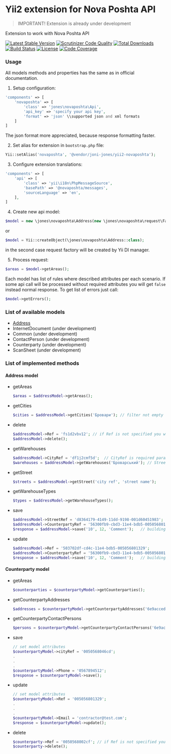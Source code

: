 Yii2 extension for Nova Poshta API
==================================

 > IMPORTANT! Extension is already under development

Extension to work with Nova Poshta API

[![Latest Stable Version](https://poser.pugx.org/joni-jones/yii2-novaposhta/v/stable)](https://packagist.org/packages/joni-jones/yii2-novaposhta)
[![Scrutinizer Code Quality](https://scrutinizer-ci.com/g/joni-jones/yii2-novaposhta/badges/quality-score.png?b=master)](https://scrutinizer-ci.com/g/joni-jones/yii2-novaposhta/?branch=master)
[![Total Downloads](https://poser.pugx.org/joni-jones/yii2-novaposhta/downloads)](https://packagist.org/packages/joni-jones/yii2-novaposhta)
[![Build Status](https://img.shields.io/travis/joni-jones/yii2-novaposhta.svg)](http://travis-ci.org/joni-jones/yii2-novaposhta)
[![License](https://poser.pugx.org/joni-jones/yii2-novaposhta/license)](https://packagist.org/packages/joni-jones/yii2-novaposhta)
[![Code Coverage](https://scrutinizer-ci.com/g/joni-jones/yii2-novaposhta/badges/coverage.png?b=master)](https://scrutinizer-ci.com/g/joni-jones/yii2-novaposhta/?branch=master)

### Usage

All models methods and properties has the same as in official documentation.

1. Setup configuration:
```php
'components' => [
    'novaposhta' => [
        'class' => 'jones\novaposhta\Api',
        'api_key' => 'specify your api key',
        'format' => 'json' \\supported json and xml formats
    ]
]
```
The json format more appreciated, because response formatting faster.

2. Set alias for extension in `bootstrap.php` file:
```php
Yii::setAlias('novaposhta', '@vendor/joni-jones/yii2-novaposhta');
```

3. Configure extension translations:
```php
'components' => [
    'api' => [
        'class' => 'yii\i18n\PhpMessageSource',
        'basePath' => '@novaposhta/messages',
        'sourceLanguage' => 'en',
    ],
]
```

4. Create new api model:
```php
$model = new \jones\novaposhta\Address(new \jones\novaposhta\request\Factory());
```
or
```php
$model = Yii::createObject(\jones\novaposhta\Address::class);
```
in the second case request factory will be created by Yii DI manager.

5. Process request:
```php
$areas = $model->getAreas();
```

Each model has list of rules where described attributes per each scenario. If some api call will be processed without required attributes you will get `false` instead normal response.
To get list of errors just call:
```php
$model->getErrors();
```

### List of available models

 - [Address](#address-model)
 - InternetDocument (under development)
 - Common (under development)
 - ContactPerson (under development)
 - Counterparty (under development)
 - ScanSheet (under development)

### List of implemented methods

#### <a name="address-model"></a>Address model

 - getAreas
    
    ```php
    $areas = $addressModel->getAreas();
    ```
 - getCities
    
    ```php
    $cities = $addressModel->getCities('Бровари'); // filter not empty add it to `FindByString` request param
    ```
 - delete
    
    ```php
    $addressModel->Ref = 'fs1d2vbv12'; // if Ref is not specified you will get validation error
    $addressModel->delete();
    ```
 - getWarehouses
    
    ```php
    $addressModel->CityRef = 'df1j2cmf5d';  // CityRef is required parameter
    $warehouses = $addressModel->getWarehouses('Броварський'); // Street name is additional parameter
    ```
 - getStreet
    
    ```php
    $streets = $addressModel->getStreet('city ref', 'street name');
    ```
 - getWarehouseTypes
    
    ```php
    $types = $addressModel->getWarehouseTypes();
    ```
 - save
    
    ```php
    $addressModel->StreetRef = 'd8364179-4149-11dd-9198-001d60451983';
    $addressModel->CounterpartyRef = '56300fb9-cbd3-11e4-bdb5-005056801329';
    $response = $addressModel->save('10', 12, 'Comment');   // building should be in string type
    ```
 - update
    
    ```php
    $addressModel->Ref = '503702df-cd4c-11e4-bdb5-005056801329';
    $addressModel->CounterpartyRef = '56300fb9-cbd3-11e4-bdb5-005056801329';
    $response = $addressModel->save('10', 12, 'Comment');   // building should be in string type
    ```

#### Counterparty model

 - getAreas
    
    ```php
    $counterparties = $counterpartyModel->getCounterparties();
    ```
 - getCounterpartyAddresses
 
    ```php
    $addresses = $counterpartyModel->getCounterpartyAddresses('6e9acced-d072-11e3-95eb-0050568046cd', 'Sender');
    ```
 - getCounterpartyContactPersons
 
    ```php
    $persons = $counterpartyModel->getCounterpartyContactPersons('6e9acced-d072-11e3-95eb-0050568046cd');
    ```
 - save

    ```php
    // set model attributes
    $counterpartyModel->cityRef = '0050568046cd';
    .
    .
    .
    $counterpartyModel->Phone = '0567894512';
    $response = $counterpartyModel->save();
    ```
 - update

    ```php
    // set model attributes
    $counterpartyModel->Ref = '005056801329';
    .
    .
    .
    $counterpartyModel->Email = 'contractor@test.com';
    $response = $counterpartyModel->update();
    ```
 - delete
    
    ```php
    $counterparty->Ref = '0050568002cf'; // if Ref is not specified you will get validation error
    $counterparty->delete();
    ```

